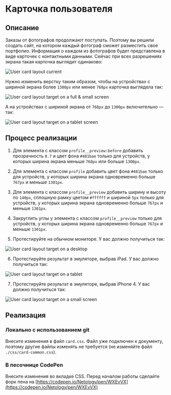 # Карточка пользователя

## Описание

Заказы от фотографов продолжают поступать. Поэтому вы решили создать сайт, на котором каждый фотограф сможет разместить свое портфолио. Информация о каждом из фотографов будет представлена в виде карточек с контактными данными. Сейчас при всех разрешениях экрана такая карточка выглядит одинаково:
 
![User card layout current](../../sources/adaptive-layout-card-current.jpg)

Нужно изменить верстку таким образом, чтобы на устройствах с шириной экрана более `1300px` или менее `768px` карточка выглядела так: 

![User card layout target on a full & small screen](../../sources/adaptive-layout-card-target.jpg)

А на устройствах с шириной экрана от `768px` до `1300px` включительно — так:

![User card layout target on a tablet screen](../../sources/adaptive-layout-card-ipad.jpg)

## Процесс реализации

1. Для элемента с классом `profile__preview:before` добавить прозрачность `0.7` и цвет фона `#481bae` только для устройств, у которых ширина экрана меньше `768px` или больше `1300px`.

2. Для элемента с классом `profile` добавить цвет фона `#481bae` только для устройств, у которых ширина экрана одновременно больше `767px` и меньше `1301px`. 

3. Для элемента с классом `profile__preview` добавить ширину и высоту по `140px`, сплошную рамку цветом `#ffffff` и шириной `5px` только для устройств, у которых ширина экрана одновременно больше `767px` и меньше `1301px`. 

4. Закруглить углы у элемента с классом `profile__preview` только для устройств, у которых ширина экрана одновременно больше `767px` и меньше `1301px`. 

5. Протестируйте на обычном мониторе. У вас должно получиться так:

![User card layout target on a desktop](../../sources/adaptive-layout-card-step0.jpg)

6. Протестируйте результат в эмуляторе, выбрав iPad. У вас должно получиться так:

![User card layout target on a tablet](../../sources/adaptive-layout-card-step1.jpg)

7. Протестируйте результат в эмуляторе, выбрав iPhone 4. У вас должно получиться так:

![User card layout target on a small screen](../../sources/adaptive-layout-card-step2.jpg)

## Реализация

### Локально с использованием git

Внесите изменения в файл `card.css`. Файл уже подключен к документу, поэтому другие файлы изменять не требуется (не изменяйте файл `./css/card-common.css`).

### В песочнице CodePen

Внесите изменения во вкладке CSS. Перед началом работы сделайте форк пена на [https://codepen.io/Netology/pen/WXEvVX](https://codepen.io/Netology/pen/WXEvVX)
